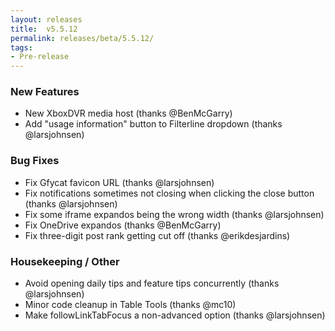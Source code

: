```yaml
---
layout: releases
title:  v5.5.12
permalink: releases/beta/5.5.12/
tags:
- Pre-release
---
```


### New Features

- New XboxDVR media host (thanks @BenMcGarry)
- Add "usage information" button to Filterline dropdown (thanks @larsjohnsen)

### Bug Fixes

- Fix Gfycat favicon URL (thanks @larsjohnsen)
- Fix notifications sometimes not closing when clicking the close button (thanks @larsjohnsen)
- Fix some iframe expandos being the wrong width (thanks @larsjohnsen)
- Fix OneDrive expandos (thanks @BenMcGarry)
- Fix three-digit post rank getting cut off (thanks @erikdesjardins)

### Housekeeping / Other

- Avoid opening daily tips and feature tips concurrently (thanks @larsjohnsen)
- Minor code cleanup in Table Tools (thanks @mc10)
- Make followLinkTabFocus a non-advanced option (thanks @larsjohnsen)
